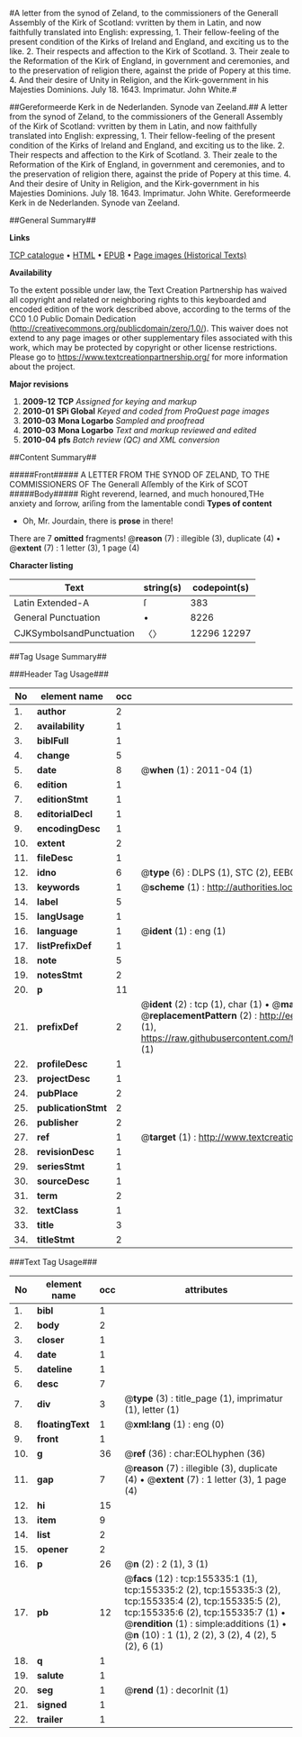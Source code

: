 #A letter from the synod of Zeland, to the commissioners of the Generall Assembly of the Kirk of Scotland: vvritten by them in Latin, and now faithfully translated into English: expressing, 1. Their fellow-feeling of the present condition of the Kirks of Ireland and England, and exciting us to the like. 2. Their respects and affection to the Kirk of Scotland. 3. Their zeale to the Reformation of the Kirk of England, in government and ceremonies, and to the preservation of religion there, against the pride of Popery at this time. 4. And their desire of Unity in Religion, and the Kirk-government in his Majesties Dominions. July 18. 1643. Imprimatur. John White.#

##Gereformeerde Kerk in de Nederlanden. Synode van Zeeland.##
A letter from the synod of Zeland, to the commissioners of the Generall Assembly of the Kirk of Scotland: vvritten by them in Latin, and now faithfully translated into English: expressing, 1. Their fellow-feeling of the present condition of the Kirks of Ireland and England, and exciting us to the like. 2. Their respects and affection to the Kirk of Scotland. 3. Their zeale to the Reformation of the Kirk of England, in government and ceremonies, and to the preservation of religion there, against the pride of Popery at this time. 4. And their desire of Unity in Religion, and the Kirk-government in his Majesties Dominions. July 18. 1643. Imprimatur. John White.
Gereformeerde Kerk in de Nederlanden. Synode van Zeeland.

##General Summary##

**Links**

[TCP catalogue](http://www.ota.ox.ac.uk/tcp/)  • 
[HTML](http://tei.it.ox.ac.uk/tcp/Texts-HTML/free/A87/A87987.html)  • 
[EPUB](http://tei.it.ox.ac.uk/tcp/Texts-EPUB/free/A87/A87987.epub) • 
[Page images (Historical Texts)](https://historicaltexts.jisc.ac.uk/eebo-99859225e)

**Availability**

To the extent possible under law, the Text Creation Partnership has waived all copyright and related or neighboring rights to this keyboarded and encoded edition of the work described above, according to the terms of the CC0 1.0 Public Domain Dedication (http://creativecommons.org/publicdomain/zero/1.0/). This waiver does not extend to any page images or other supplementary files associated with this work, which may be protected by copyright or other license restrictions. Please go to https://www.textcreationpartnership.org/ for more information about the project.

**Major revisions**

1. __2009-12__ __TCP__ *Assigned for keying and markup*
1. __2010-01__ __SPi Global__ *Keyed and coded from ProQuest page images*
1. __2010-03__ __Mona Logarbo__ *Sampled and proofread*
1. __2010-03__ __Mona Logarbo__ *Text and markup reviewed and edited*
1. __2010-04__ __pfs__ *Batch review (QC) and XML conversion*

##Content Summary##

#####Front#####
A LETTER FROM THE SYNOD OF ZELAND, TO THE COMMISSIONERS OF The Generall Aſſembly of the Kirk of SCOT
#####Body#####
Right reverend, learned, and much honoured,THe anxiety and ſorrow, ariſing from the lamentable condi
**Types of content**

  * Oh, Mr. Jourdain, there is **prose** in there!

There are 7 **omitted** fragments! 
 @__reason__ (7) : illegible (3), duplicate (4)  •  @__extent__ (7) : 1 letter (3), 1 page (4)

**Character listing**


|Text|string(s)|codepoint(s)|
|---|---|---|
|Latin Extended-A|ſ|383|
|General Punctuation|•|8226|
|CJKSymbolsandPunctuation|〈〉|12296 12297|

##Tag Usage Summary##

###Header Tag Usage###

|No|element name|occ|attributes|
|---|---|---|---|
|1.|__author__|2||
|2.|__availability__|1||
|3.|__biblFull__|1||
|4.|__change__|5||
|5.|__date__|8| @__when__ (1) : 2011-04 (1)|
|6.|__edition__|1||
|7.|__editionStmt__|1||
|8.|__editorialDecl__|1||
|9.|__encodingDesc__|1||
|10.|__extent__|2||
|11.|__fileDesc__|1||
|12.|__idno__|6| @__type__ (6) : DLPS (1), STC (2), EEBO-CITATION (1), PROQUEST (1), VID (1)|
|13.|__keywords__|1| @__scheme__ (1) : http://authorities.loc.gov/ (1)|
|14.|__label__|5||
|15.|__langUsage__|1||
|16.|__language__|1| @__ident__ (1) : eng (1)|
|17.|__listPrefixDef__|1||
|18.|__note__|5||
|19.|__notesStmt__|2||
|20.|__p__|11||
|21.|__prefixDef__|2| @__ident__ (2) : tcp (1), char (1)  •  @__matchPattern__ (2) : ([0-9\-]+):([0-9IVX]+) (1), (.+) (1)  •  @__replacementPattern__ (2) : http://eebo.chadwyck.com/downloadtiff?vid=$1&page=$2 (1), https://raw.githubusercontent.com/textcreationpartnership/Texts/master/tcpchars.xml#$1 (1)|
|22.|__profileDesc__|1||
|23.|__projectDesc__|1||
|24.|__pubPlace__|2||
|25.|__publicationStmt__|2||
|26.|__publisher__|2||
|27.|__ref__|1| @__target__ (1) : http://www.textcreationpartnership.org/docs/. (1)|
|28.|__revisionDesc__|1||
|29.|__seriesStmt__|1||
|30.|__sourceDesc__|1||
|31.|__term__|2||
|32.|__textClass__|1||
|33.|__title__|3||
|34.|__titleStmt__|2||


###Text Tag Usage###

|No|element name|occ|attributes|
|---|---|---|---|
|1.|__bibl__|1||
|2.|__body__|2||
|3.|__closer__|1||
|4.|__date__|1||
|5.|__dateline__|1||
|6.|__desc__|7||
|7.|__div__|3| @__type__ (3) : title_page (1), imprimatur (1), letter (1)|
|8.|__floatingText__|1| @__xml:lang__ (1) : eng (0)|
|9.|__front__|1||
|10.|__g__|36| @__ref__ (36) : char:EOLhyphen (36)|
|11.|__gap__|7| @__reason__ (7) : illegible (3), duplicate (4)  •  @__extent__ (7) : 1 letter (3), 1 page (4)|
|12.|__hi__|15||
|13.|__item__|9||
|14.|__list__|2||
|15.|__opener__|2||
|16.|__p__|26| @__n__ (2) : 2 (1), 3 (1)|
|17.|__pb__|12| @__facs__ (12) : tcp:155335:1 (1), tcp:155335:2 (2), tcp:155335:3 (2), tcp:155335:4 (2), tcp:155335:5 (2), tcp:155335:6 (2), tcp:155335:7 (1)  •  @__rendition__ (1) : simple:additions (1)  •  @__n__ (10) : 1 (1), 2 (2), 3 (2), 4 (2), 5 (2), 6 (1)|
|18.|__q__|1||
|19.|__salute__|1||
|20.|__seg__|1| @__rend__ (1) : decorInit (1)|
|21.|__signed__|1||
|22.|__trailer__|1||
